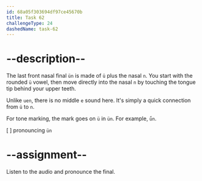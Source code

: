 ```yaml
---
id: 68a05f303694df97ce45670b
title: Task 62
challengeType: 24
dashedName: task-62
---
```


<!--SPEAKING-->

<!-- (Audio) A: ün -->

# --description--

The last front nasal final `ün` is made of `ü` plus the nasal `n`. You start with the rounded `ü` vowel, then move directly into the nasal `n` by touching the tongue tip behind your upper teeth.

Unlike `uen`, there is no middle `e` sound here. It's simply a quick connection from `ü` to `n`.

For tone marking, the mark goes on `ü` in `ün`. For example, `ǘn`.

[ ] pronouncing `ün`

# --assignment--

Listen to the audio and pronounce the final.
